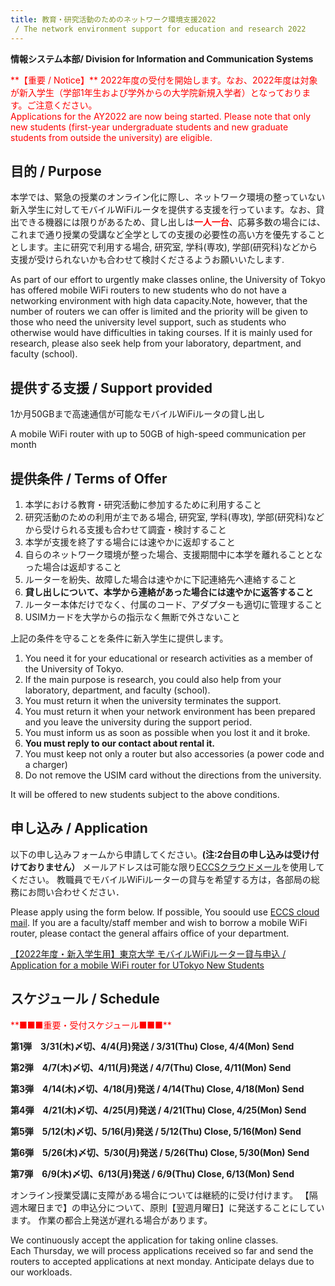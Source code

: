 ```yaml
---
title: 教育・研究活動のためのネットワーク環境支援2022
 / The network environment support for education and research 2022
---
```

**情報システム本部/ Division for Information and Communication Systems**

<span style="color: red; ">
**【重要 / Notice】**
2022年度の受付を開始します。なお、2022年度は対象が新入学生（学部1年生および学外からの大学院新規入学者）となっております。ご注意ください。<br>
Applications for the AY2022 are now being started. Please note that only new students (first-year undergraduate students and new graduate students from outside the university) are eligible. 
</span>

## 目的 / Purpose 

本学では、緊急の授業のオンライン化に際し、ネットワーク環境の整っていない新入学生に対してモバイルWiFiルータを提供する支援を行っています。なお、貸出できる機器には限りがあるため、貸し出しは<span style="color:red;">**一人一台**</span>、応募多数の場合には、これまで通り授業の受講など全学としての支援の必要性の高い方を優先することとします。主に研究で利用する場合, 研究室, 学科(専攻), 学部(研究科)などから支援が受けられないかも合わせて検討くださるようお願いいたします.

As part of our effort to urgently make classes online, the University of Tokyo has offered mobile WiFi routers to new students who do not have a networking environment with high data capacity.Note, however, that the number of routers we can offer is limited and the priority will be given to those who need the university level support, such as students who otherwise would have difficulties in taking courses. If it is mainly used for research, please also seek help from your laboratory, department, and faculty (school). 

## 提供する支援 / Support provided 

1か月50GBまで高速通信が可能なモバイルWiFiルータの貸し出し

A mobile WiFi router with up to 50GB of high-speed communication per month 

## 提供条件 / Terms of Offer 

1. 本学における教育・研究活動に参加するために利用すること  
2. 研究活動のための利用が主である場合, 研究室, 学科(専攻), 学部(研究科)などから受けられる支援も合わせて調査・検討すること  
3. 本学が支援を終了する場合には速やかに返却すること  
4. 自らのネットワーク環境が整った場合、支援期間中に本学を離れることとなった場合は返却すること  
5. ルーターを紛失、故障した場合は速やかに下記連絡先へ連絡すること  
6. **貸し出しについて、本学から連絡があった場合には速やかに返答すること**   
7. ルーター本体だけでなく、付属のコード、アダプターも適切に管理すること 
8. USIMカードを大学からの指示なく無断で外さないこと

上記の条件を守ることを条件に新入学生に提供します。 

1. You need it for your educational or research activities as a member of the University of Tokyo.  
2. If the main purpose is research, you could also help from your laboratory, department, and faculty (school).  
3. You must return it when the university terminates the support.  
4. You must return it when your network environment has been prepared and you leave the university during the support period.  
5. You must inform us as soon as possible when you lost it and it broke.  
6. **You must reply to our contact about rental it.** 
7. You must keep not only a router but also accessories (a power code and a charger) 
8. Do not remove the USIM card without the directions from the university.

It will be offered to new students subject to the above conditions. 

## 申し込み / Application 

以下の申し込みフォームから申請してください。**(注:2台目の申し込みは受け付けておりません）**
メールアドレスは可能な限り[ECCSクラウドメール](https://utelecon.adm.u-tokyo.ac.jp/oc/index.html#google)を使用してください。 
教職員でモバイルWiFiルーターの貸与を希望する方は，各部局の総務にお問い合わせください． 
    
Please apply using the form below. If possible, You soould use [ECCS cloud mail](https://utelecon.adm.u-tokyo.ac.jp/oc/index.html#google).
If you are a faculty/staff member and wish to borrow a mobile WiFi router, please contact the general affairs office of your department.

[【2022年度・新入学生用】東京大学 モバイルWiFiルーター貸与申込 / Application for a mobile WiFi router for UTokyo New Students](https://docs.google.com/forms/d/e/1FAIpQLSeU2PHgAGBGhgmHKUz5aZGRK_dNchwGO_AHzk0leJayr20WbQ/viewform?usp=sf_link)

## スケジュール / Schedule
<span style="color: red; ">
**■■■重要・受付スケジュール■■■** 
</span>

**第1弾　3/31(木)〆切、4/4(月)発送 / 3/31(Thu) Close, 4/4(Mon) Send**

**第2弾　4/7(木)〆切、4/11(月)発送 / 4/7(Thu) Close, 4/11(Mon) Send**

**第3弾　4/14(木)〆切、4/18(月)発送 / 4/14(Thu) Close, 4/18(Mon) Send**

**第4弾　4/21(木)〆切、4/25(月)発送 / 4/21(Thu) Close, 4/25(Mon) Send**

**第5弾　5/12(木)〆切、5/16(月)発送 / 5/12(Thu) Close, 5/16(Mon) Send**

**第6弾　5/26(木)〆切、5/30(月)発送 / 5/26(Thu) Close, 5/30(Mon) Send**

**第7弾　6/9(木)〆切、6/13(月)発送 / 6/9(Thu) Close, 6/13(Mon) Send**

オンライン授業受講に支障がある場合については継続的に受け付けます。 
【隔週木曜日まで】の申込分について、原則【翌週月曜日】に発送することにしています。 
作業の都合上発送が遅れる場合があります。 

We continuously accept the application for taking online classes.  
Each Thursday, we will process applications received so far and send the routers to accepted applications at next monday.   Anticipate delays due to our workloads. 
